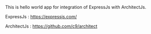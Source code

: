 This is hello world app for integration of ExpressJs with ArchitectJs.

ExpressJs : https://expressjs.com/
	
ArchitectJs : https://github.com/c9/architect


